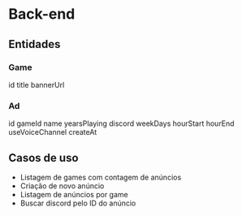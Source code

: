 # Back-end

## Entidades

### Game
id
title
bannerUrl

### Ad
id
gameId
name
yearsPlaying
discord
weekDays
hourStart
hourEnd
useVoiceChannel
createAt

## Casos de uso
- Listagem de games com contagem de anúncios
- Criação de novo anúncio
- Listagem de anúncios por game
- Buscar discord pelo ID do anúncio